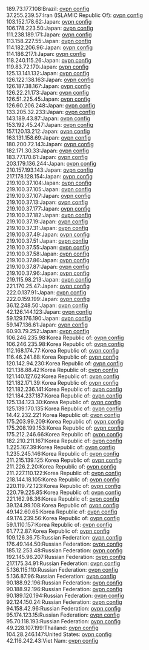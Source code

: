 189.73.177.108:Brazil: [ovpn config](vpn/189_73_177_108.ovpn)  
37.255.239.57:Iran (ISLAMIC Republic Of): [ovpn config](vpn/37_255_239_57.ovpn)  
103.152.178.62:Japan: [ovpn config](vpn/103_152_178_62.ovpn)  
106.178.223.50:Japan: [ovpn config](vpn/106_178_223_50.ovpn)  
111.238.189.171:Japan: [ovpn config](vpn/111_238_189_171.ovpn)  
113.158.227.55:Japan: [ovpn config](vpn/113_158_227_55.ovpn)  
114.182.206.96:Japan: [ovpn config](vpn/114_182_206_96.ovpn)  
114.186.217.1:Japan: [ovpn config](vpn/114_186_217_1.ovpn)  
118.240.115.26:Japan: [ovpn config](vpn/118_240_115_26.ovpn)  
119.83.72.170:Japan: [ovpn config](vpn/119_83_72_170.ovpn)  
125.13.141.132:Japan: [ovpn config](vpn/125_13_141_132.ovpn)  
126.122.138.163:Japan: [ovpn config](vpn/126_122_138_163.ovpn)  
126.187.38.167:Japan: [ovpn config](vpn/126_187_38_167.ovpn)  
126.22.21.173:Japan: [ovpn config](vpn/126_22_21_173.ovpn)  
126.51.225.45:Japan: [ovpn config](vpn/126_51_225_45.ovpn)  
126.60.206.248:Japan: [ovpn config](vpn/126_60_206_248.ovpn)  
133.205.32.233:Japan: [ovpn config](vpn/133_205_32_233.ovpn)  
143.189.43.87:Japan: [ovpn config](vpn/143_189_43_87.ovpn)  
153.192.45.247:Japan: [ovpn config](vpn/153_192_45_247.ovpn)  
157.120.13.212:Japan: [ovpn config](vpn/157_120_13_212.ovpn)  
163.131.158.69:Japan: [ovpn config](vpn/163_131_158_69.ovpn)  
180.200.72.143:Japan: [ovpn config](vpn/180_200_72_143.ovpn)  
182.171.30.33:Japan: [ovpn config](vpn/182_171_30_33.ovpn)  
183.77.170.61:Japan: [ovpn config](vpn/183_77_170_61.ovpn)  
203.179.136.244:Japan: [ovpn config](vpn/203_179_136_244.ovpn)  
210.157.193.143:Japan: [ovpn config](vpn/210_157_193_143.ovpn)  
217.178.128.154:Japan: [ovpn config](vpn/217_178_128_154.ovpn)  
219.100.37.104:Japan: [ovpn config](vpn/219_100_37_104.ovpn)  
219.100.37.105:Japan: [ovpn config](vpn/219_100_37_105.ovpn)  
219.100.37.107:Japan: [ovpn config](vpn/219_100_37_107.ovpn)  
219.100.37.13:Japan: [ovpn config](vpn/219_100_37_13.ovpn)  
219.100.37.177:Japan: [ovpn config](vpn/219_100_37_177.ovpn)  
219.100.37.182:Japan: [ovpn config](vpn/219_100_37_182.ovpn)  
219.100.37.19:Japan: [ovpn config](vpn/219_100_37_19.ovpn)  
219.100.37.31:Japan: [ovpn config](vpn/219_100_37_31.ovpn)  
219.100.37.49:Japan: [ovpn config](vpn/219_100_37_49.ovpn)  
219.100.37.51:Japan: [ovpn config](vpn/219_100_37_51.ovpn)  
219.100.37.55:Japan: [ovpn config](vpn/219_100_37_55.ovpn)  
219.100.37.58:Japan: [ovpn config](vpn/219_100_37_58.ovpn)  
219.100.37.86:Japan: [ovpn config](vpn/219_100_37_86.ovpn)  
219.100.37.87:Japan: [ovpn config](vpn/219_100_37_87.ovpn)  
219.100.37.96:Japan: [ovpn config](vpn/219_100_37_96.ovpn)  
219.115.98.213:Japan: [ovpn config](vpn/219_115_98_213.ovpn)  
221.170.25.47:Japan: [ovpn config](vpn/221_170_25_47.ovpn)  
222.0.137.91:Japan: [ovpn config](vpn/222_0_137_91.ovpn)  
222.0.159.199:Japan: [ovpn config](vpn/222_0_159_199.ovpn)  
36.12.248.50:Japan: [ovpn config](vpn/36_12_248_50.ovpn)  
42.126.144.123:Japan: [ovpn config](vpn/42_126_144_123.ovpn)  
59.129.176.190:Japan: [ovpn config](vpn/59_129_176_190.ovpn)  
59.147.136.61:Japan: [ovpn config](vpn/59_147_136_61.ovpn)  
60.93.79.252:Japan: [ovpn config](vpn/60_93_79_252.ovpn)  
106.246.235.98:Korea Republic of: [ovpn config](vpn/106_246_235_98.ovpn)  
106.246.235.98:Korea Republic of: [ovpn config](vpn/106_246_235_98.ovpn)  
112.168.174.77:Korea Republic of: [ovpn config](vpn/112_168_174_77.ovpn)  
116.46.241.88:Korea Republic of: [ovpn config](vpn/116_46_241_88.ovpn)  
120.142.94.230:Korea Republic of: [ovpn config](vpn/120_142_94_230.ovpn)  
121.138.88.42:Korea Republic of: [ovpn config](vpn/121_138_88_42.ovpn)  
121.140.127.62:Korea Republic of: [ovpn config](vpn/121_140_127_62.ovpn)  
121.182.171.39:Korea Republic of: [ovpn config](vpn/121_182_171_39.ovpn)  
121.182.236.141:Korea Republic of: [ovpn config](vpn/121_182_236_141.ovpn)  
121.184.237.187:Korea Republic of: [ovpn config](vpn/121_184_237_187.ovpn)  
125.134.123.30:Korea Republic of: [ovpn config](vpn/125_134_123_30.ovpn)  
125.139.170.135:Korea Republic of: [ovpn config](vpn/125_139_170_135.ovpn)  
14.42.232.221:Korea Republic of: [ovpn config](vpn/14_42_232_221.ovpn)  
175.203.99.209:Korea Republic of: [ovpn config](vpn/175_203_99_209.ovpn)  
175.208.199.153:Korea Republic of: [ovpn config](vpn/175_208_199_153.ovpn)  
175.212.246.66:Korea Republic of: [ovpn config](vpn/175_212_246_66.ovpn)  
182.210.211.167:Korea Republic of: [ovpn config](vpn/182_210_211_167.ovpn)  
1.225.167.39:Korea Republic of: [ovpn config](vpn/1_225_167_39.ovpn)  
1.235.245.146:Korea Republic of: [ovpn config](vpn/1_235_245_146.ovpn)  
211.215.139.125:Korea Republic of: [ovpn config](vpn/211_215_139_125.ovpn)  
211.226.2.20:Korea Republic of: [ovpn config](vpn/211_226_2_20.ovpn)  
211.227.110.122:Korea Republic of: [ovpn config](vpn/211_227_110_122.ovpn)  
218.144.18.105:Korea Republic of: [ovpn config](vpn/218_144_18_105.ovpn)  
220.119.72.123:Korea Republic of: [ovpn config](vpn/220_119_72_123.ovpn)  
220.79.225.85:Korea Republic of: [ovpn config](vpn/220_79_225_85.ovpn)  
221.162.98.36:Korea Republic of: [ovpn config](vpn/221_162_98_36.ovpn)  
39.124.99.108:Korea Republic of: [ovpn config](vpn/39_124_99_108.ovpn)  
49.142.60.65:Korea Republic of: [ovpn config](vpn/49_142_60_65.ovpn)  
49.174.239.56:Korea Republic of: [ovpn config](vpn/49_174_239_56.ovpn)  
59.1.110.157:Korea Republic of: [ovpn config](vpn/59_1_110_157.ovpn)  
61.77.2.87:Korea Republic of: [ovpn config](vpn/61_77_2_87.ovpn)  
109.126.36.75:Russian Federation: [ovpn config](vpn/109_126_36_75.ovpn)  
176.49.144.50:Russian Federation: [ovpn config](vpn/176_49_144_50.ovpn)  
185.12.253.48:Russian Federation: [ovpn config](vpn/185_12_253_48.ovpn)  
192.145.96.207:Russian Federation: [ovpn config](vpn/192_145_96_207.ovpn)  
217.175.34.91:Russian Federation: [ovpn config](vpn/217_175_34_91.ovpn)  
5.136.115.110:Russian Federation: [ovpn config](vpn/5_136_115_110.ovpn)  
5.136.87.96:Russian Federation: [ovpn config](vpn/5_136_87_96.ovpn)  
90.188.92.196:Russian Federation: [ovpn config](vpn/90_188_92_196.ovpn)  
90.188.92.196:Russian Federation: [ovpn config](vpn/90_188_92_196.ovpn)  
90.189.120.194:Russian Federation: [ovpn config](vpn/90_189_120_194.ovpn)  
92.124.150.24:Russian Federation: [ovpn config](vpn/92_124_150_24.ovpn)  
94.158.42.96:Russian Federation: [ovpn config](vpn/94_158_42_96.ovpn)  
95.174.123.15:Russian Federation: [ovpn config](vpn/95_174_123_15.ovpn)  
95.70.118.193:Russian Federation: [ovpn config](vpn/95_70_118_193.ovpn)  
49.228.107.199:Thailand: [ovpn config](vpn/49_228_107_199.ovpn)  
104.28.246.147:United States: [ovpn config](vpn/104_28_246_147.ovpn)  
42.116.242.43:Viet Nam: [ovpn config](vpn/42_116_242_43.ovpn)  

